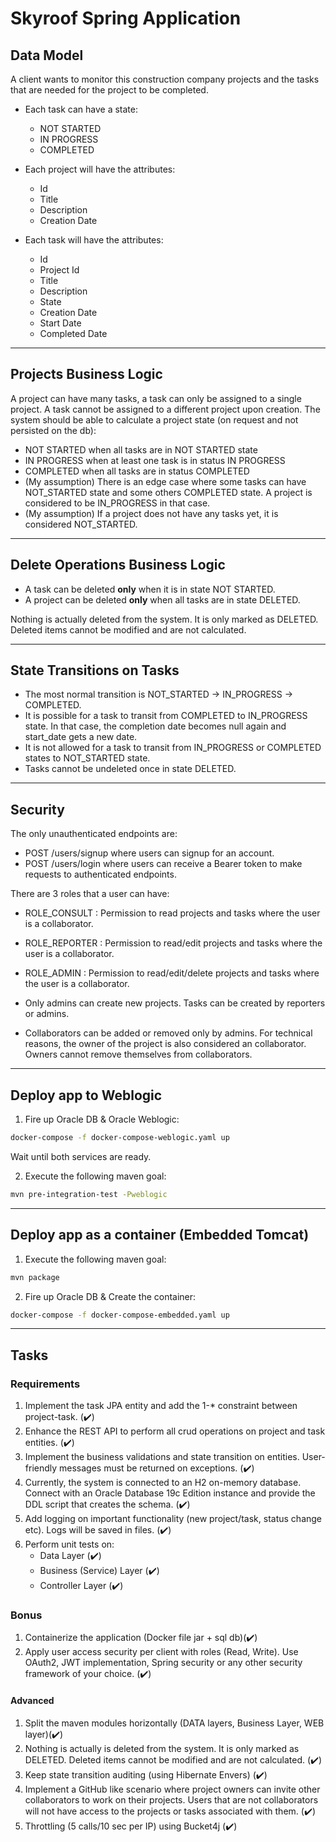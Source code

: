 # Skyroof Spring Application

## Data Model

A client wants to monitor this construction company projects and the tasks that are needed for the project to be completed. 

- Each task can have a state: 
  - NOT STARTED
  - IN PROGRESS 
  - COMPLETED
    
- Each project will have the attributes: 
  - Id
  - Title
  - Description
  - Creation Date
    
- Each task will have the attributes:
  - Id
  - Project Id 
  - Title 
  - Description 
  - State 
  - Creation Date
  - Start Date
  - Completed Date
---
## Projects Business Logic
A project can have many tasks, a task can only be assigned to a single project. A task cannot be assigned to a different project upon creation.
The system should be able to calculate a project state (on request and not persisted on the db):
- NOT STARTED when all tasks are in NOT STARTED state
- IN PROGRESS when at least one task is in status IN PROGRESS
- COMPLETED when all tasks are in status COMPLETED
- (My assumption) There is an edge case where some tasks can have NOT_STARTED state and some others COMPLETED state. A project is considered to be IN_PROGRESS in that case.
- (My assumption) If a project does not have any tasks yet, it is considered NOT_STARTED.

---

## Delete Operations Business Logic
- A task can be deleted **only** when it is in state NOT STARTED.
- A project can be deleted **only** when all tasks are in state DELETED.

Nothing is actually deleted from the system. It is only marked as DELETED. Deleted items cannot be modified and are not calculated.

---

## State Transitions on Tasks

- The most normal transition is NOT_STARTED -> IN_PROGRESS -> COMPLETED.
- It is possible for a task to transit from COMPLETED to IN_PROGRESS state. In that
  case, the completion date becomes null again and start_date gets a new date.
- It is not allowed for a task to transit from IN_PROGRESS or COMPLETED 
  states to NOT_STARTED state.
- Tasks cannot be undeleted once in state DELETED.

---

## Security

The only unauthenticated endpoints are:

- POST /users/signup where users can signup for an account.
- POST /users/login where users can receive a Bearer token to make requests to authenticated endpoints.

There are 3 roles that a user can have:

- ROLE_CONSULT : Permission to read projects and tasks where the user is a collaborator.
- ROLE_REPORTER : Permission to read/edit projects and tasks where the user is a collaborator.
- ROLE_ADMIN : Permission to read/edit/delete projects and tasks where the user is a collaborator.


- Only admins can create new projects. Tasks can be created by reporters or admins.
- Collaborators can be added or removed only by admins. For technical reasons, 
  the owner of the project is also considered an collaborator. Owners cannot remove themselves
  from collaborators.
---

## Deploy app to Weblogic

1. Fire up Oracle DB & Oracle Weblogic:
```bash
docker-compose -f docker-compose-weblogic.yaml up
```
Wait until both services are ready.

2. Execute the following maven goal:
```bash
mvn pre-integration-test -Pweblogic
```
---

## Deploy app as a container (Embedded Tomcat)

1. Execute the following maven goal:
```bash
mvn package
```

2. Fire up Oracle DB & Create the container:
```bash
docker-compose -f docker-compose-embedded.yaml up
```
---

## Tasks

### Requirements

1. Implement the task JPA entity and add the 1-* constraint between project-task. (✔️)
2. Enhance the REST API to perform all crud operations on project and task entities. (✔️)
3. Implement the business validations and state transition on entities. User-friendly messages must be returned on exceptions. (✔️)
4. Currently, the system is connected to an H2 on-memory database. Connect with an Oracle Database 19c Edition instance and provide the DDL script that creates the schema. (✔️)
5. Add logging on important functionality (new project/task, status change etc). Logs will be saved in files. (✔️)
6. Perform unit tests on: 
   - Data Layer (✔️)
   - Business (Service) Layer (✔️)
   - Controller Layer (✔️)
   
 
### Bonus

1. Containerize the application (Docker file jar + sql db)(✔️)
2. Apply user access security per client with roles (Read, Write). Use OAuth2, JWT implementation, Spring security or any other security framework of your choice. (✔️)

#### Advanced
1. Split the maven modules horizontally (DATA layers, Business Layer, WEB layer)(✔️)
2. Nothing is actually is deleted from the system. It is only marked as DELETED. Deleted items cannot be modified and are not calculated. (✔️)
3. Keep state transition auditing (using Hibernate Envers) (✔️)
4. Implement a GitHub like scenario where project owners can invite other collaborators to work on their projects.
   Users that are not collaborators will not have access to the projects or tasks associated with them.  (✔️)
5. Throttling (5 calls/10 sec per IP) using Bucket4j (✔️)
